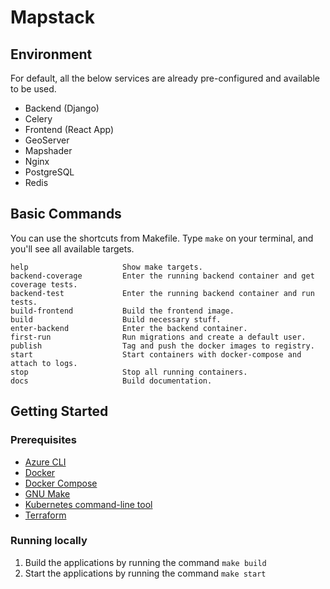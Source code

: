 # Mapstack

## Environment

For default, all the below services are already pre-configured and available to be used.

- Backend (Django)
- Celery
- Frontend (React App)
- GeoServer
- Mapshader
- Nginx
- PostgreSQL
- Redis

## Basic Commands

You can use the shortcuts from Makefile. Type ``make`` on your terminal, and you'll see all available targets.

```
help                     Show make targets.
backend-coverage         Enter the running backend container and get coverage tests.
backend-test             Enter the running backend container and run tests.
build-frontend           Build the frontend image.
build                    Build necessary stuff.
enter-backend            Enter the backend container.
first-run                Run migrations and create a default user.
publish                  Tag and push the docker images to registry.
start                    Start containers with docker-compose and attach to logs.
stop                     Stop all running containers.
docs                     Build documentation.
```

## Getting Started

### Prerequisites

- [Azure CLI](https://docs.microsoft.com/en-us/cli/azure/install-azure-cli)
- [Docker](https://docs.docker.com/engine/install/)
- [Docker Compose](https://docs.docker.com/compose/install/)
- [GNU Make](https://www.gnu.org/software/make/)
- [Kubernetes command-line tool](https://kubernetes.io/docs/tasks/tools/)
- [Terraform](https://learn.hashicorp.com/tutorials/terraform/install-cli?in=terraform/azure-get-started)

### Running locally

1. Build the applications by running the command ```make build```
2. Start the applications by running the command ```make start```
